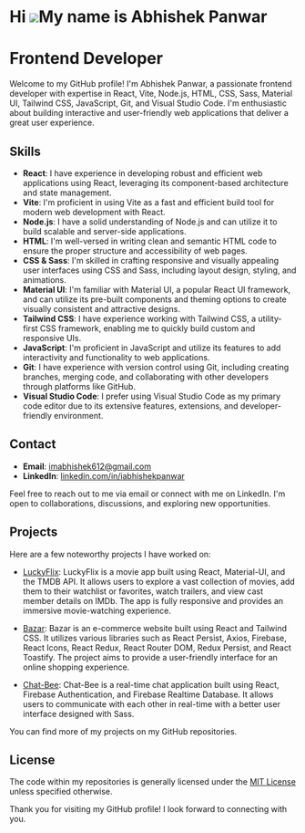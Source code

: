 Hi ![](https://user-images.githubusercontent.com/18350557/176309783-0785949b-9127-417c-8b55-ab5a4333674e.gif)My name is Abhishek Panwar
=======================================================================================================================================
# Frontend Developer

Welcome to my GitHub profile! I'm Abhishek Panwar, a passionate frontend developer with expertise in React, Vite, Node.js, HTML, CSS, Sass, Material UI, Tailwind CSS, JavaScript, Git, and Visual Studio Code. I'm enthusiastic about building interactive and user-friendly web applications that deliver a great user experience.

## Skills

- **React**: I have experience in developing robust and efficient web applications using React, leveraging its component-based architecture and state management.
- **Vite**: I'm proficient in using Vite as a fast and efficient build tool for modern web development with React.
- **Node.js**: I have a solid understanding of Node.js and can utilize it to build scalable and server-side applications.
- **HTML**: I'm well-versed in writing clean and semantic HTML code to ensure the proper structure and accessibility of web pages.
- **CSS & Sass**: I'm skilled in crafting responsive and visually appealing user interfaces using CSS and Sass, including layout design, styling, and animations.
- **Material UI**: I'm familiar with Material UI, a popular React UI framework, and can utilize its pre-built components and theming options to create visually consistent and attractive designs.
- **Tailwind CSS**: I have experience working with Tailwind CSS, a utility-first CSS framework, enabling me to quickly build custom and responsive UIs.
- **JavaScript**: I'm proficient in JavaScript and utilize its features to add interactivity and functionality to web applications.
- **Git**: I have experience with version control using Git, including creating branches, merging code, and collaborating with other developers through platforms like GitHub.
- **Visual Studio Code**: I prefer using Visual Studio Code as my primary code editor due to its extensive features, extensions, and developer-friendly environment.

## Contact

- **Email**: [imabhishek612@gmail.com](mailto:imabhishek612@gmail.com)
- **LinkedIn**: [linkedin.com/in/iabhishekpanwar](https://www.linkedin.com/in/iabhishekpanwar)

Feel free to reach out to me via email or connect with me on LinkedIn. I'm open to collaborations, discussions, and exploring new opportunities.

## Projects

Here are a few noteworthy projects I have worked on:

- [LuckyFlix](https://github.com/iAbhishekPanwar/luckyflix): LuckyFlix is a movie app built using React, Material-UI, and the TMDB API. It allows users to explore a vast collection of movies, add them to their watchlist or favorites, watch trailers, and view cast member details on IMDb. The app is fully responsive and provides an immersive movie-watching experience.

- [Bazar](https://github.com/iAbhishekPanwar/bazar): Bazar is an e-commerce website built using React and Tailwind CSS. It utilizes various libraries such as React Persist, Axios, Firebase, React Icons, React Redux, React Router DOM, Redux Persist, and React Toastify. The project aims to provide a user-friendly interface for an online shopping experience.

- [Chat-Bee](https://github.com/iAbhishekPanwar/chat-bee): Chat-Bee is a real-time chat application built using React, Firebase Authentication, and Firebase Realtime Database. It allows users to communicate with each other in real-time with a better user interface designed with Sass.

You can find more of my projects on my GitHub repositories.


## License

The code within my repositories is generally licensed under the [MIT License](LICENSE) unless specified otherwise.

Thank you for visiting my GitHub profile! I look forward to connecting with you.
